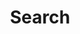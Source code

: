 ---
title: "Search" # in any language you want
layout: "search" # necessary for search
summary: "search" 
placeholder: "搜索" 
---